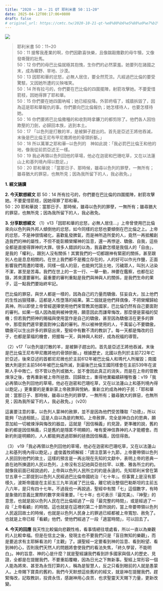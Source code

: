 ```yaml
---
title: "2020 – 10 – 21 QT 耶利米書 50：11~20"
date: 2025-04-12T00:17:06+0800
draft: false
# original_url: https://cmtc.tw/2020-10-21-qt-%e8%80%b6%e5%88%a9%e7%b1%b3%e6%9b%b8-50%ef%bc%9a1120
---
```


![](/images/qt.jpg)
> 耶利米書 50：11\~20  
> 50：11 搶奪我產業的啊，你們因歡喜快樂，且像踹穀撒歡的母牛犢，又像發嘶聲的壯馬。  
> 50：12 你們的母巴比倫就極其抱愧，生你們的必然蒙羞。她要列在諸國之末，成為曠野、旱地、沙漠。  
> 50：13 因耶和華的忿怒，必無人居住，要全然荒涼。凡經過巴比倫的要受驚駭，又因她所遭的災殃嗤笑。  
> 50：14 所有拉弓的，你們要在巴比倫的四圍擺陣，射箭攻擊她。不要愛惜箭枝，因她得罪了耶和華。  
> 50：15 你們要在她四圍吶喊；她已經投降。外郭坍塌了，城牆拆毀了，因為這是耶和華報仇的事。你們要向巴比倫報仇；她怎樣待人，也要怎樣待她。  
> 50：16 你們要將巴比倫撒種的和收割時拿鐮刀的都剪除了。他們各人因怕欺壓的刀劍，必歸回本族，逃到本土。  
> 50：17 「以色列是打散的羊，是被獅子趕出的。首先是亞述王將他吞滅，末後是巴比倫王尼布甲尼撒將他的骨頭折斷。」  
> 50：18 所以萬軍之耶和華─以色列的　神如此說：「我必罰巴比倫王和他的地，像我從前罰亞述王一樣。  
> 50：19 我必再領以色列回他的草場，他必在迦密和巴珊吃草，又在以法蓮山上和基列境內得以飽足。」  
> 50：20 耶和華說：「當那日子、那時候，雖尋以色列的罪孽，一無所有；雖尋猶大的罪惡，也無所見；因為我所留下的人，我必赦免。」

**1. 經文誦讀**

**2.  今天默想經文**
耶 50：14 所有拉弓的，你們要在巴比倫的四圍擺陣，射箭攻擊她。不要愛惜箭枝，因她得罪了耶和華。  
50：20 耶和華說：當那日子、那時候，雖尋以色列的罪孽，一無所有；雖尋猶大的罪惡，也無所見；因為我所留下的人，我必赦免。

**3. 分享默想經文**
（1）v13「因耶和華的忿怒，必無人居住…」上帝曾使用巴比倫來向以色列與外邦人傾倒他的忿怒，如今同樣的忿怒也要傾倒在巴比倫之上。上帝的忿怒，不是神很情緒化，喜歡亂發脾氣，而是神所造所愛的人，竟然一再抵觸創造我們的神的屬性，不但不能彰顯榮耀神的旨意，還一再悖逆、驕傲、自我，這些全都是直接得罪神的大罪。很多人錯誤的以為，我喜歡怎樣是我個人的「自由」，是我的「權利」，跟別人沒有關係！其實我們的一切都跟神有緊密的關係，甚至跟別人也是息息相關的。在世上我們都不是獨立存在的，人的好可以作光作鹽，正面影響我們周遭的環境，同樣一個人的惡，也能夠咒詛土地，污穢眾人，叫別人沾染不潔，甚至是苦毒。我們在世上的一言一行、一舉一動，神要在鑑察，也都在記錄，將來還要審判。最重要的審判重點是我們與神與人的關係，是我們生命的果子，這一點我們要始終牢記。

巴比倫的罪惡，與世人都是一樣的，因為自己的力量而驕傲、狂妄自大，加上他們的生性凶狠殘暴，這都是人性墮落的結果。第二個就是他們拜偶像，不把榮耀歸給真神。所以即使上帝曾經選擇使用他們來管教其他國家，巴比倫仍然有自己要面對的審判。如果一個人因為能夠被神使用，願意因此而謙卑悔改，那麼便是蒙福的契機；但若我們把神的賜福與使用當作是自己的驕傲，甚至因為驕傲活在更多的罪中，那麼我們遲早要面對神公義的審判。所以被神使用的人，千萬留心不要驕傲，驕傲可以生出許多的罪惡出來，聖經中有數不清的教訓了。每一天都是悔改的日子，也都是蒙福的機會，把握每一天，與神與人和好，成為祝福的導管。

（2）v17「以色列是打散的羊，是被獅子趕出的。首先是亞述王將他吞滅，末後是巴比倫王尼布甲尼撒將他的骨頭折斷。」根據歷史，北國以色列於主前722年亡於亞述，後來亞述的首都尼尼微也於主前612年被巴比倫人和瑪代人所摧毀；南國猶大則是於主前586年被巴比倫所滅，到最後巴比倫王國同樣會在主前539年在波斯人手中敗亡。但不管以色列或猶大，並不會因此真正的消失，而是在上帝的管教煉淨之後，會再重新被上帝所拯救、回歸故土，重得地業繼續耕種牧養：v19「我必再領以色列回他的草場，他必在迦密和巴珊吃草，又在以法蓮山上和基列境內得以飽足。」更重要的是重新蒙上帝赦罪與悅納，重新立約成為神的子民：「耶和華說：當那日子、那時候，雖尋以色列的罪孽，一無所有；雖尋猶大的罪惡，也無所見；因為我所留下的人，我必赦免。」（v20）

這裏要注意的事，以色列人蒙神的赦罪，並不是因為他們受苦賺取「功德」，所以能夠「功過相抵」，這是人自以為是的無知。上帝赦罪，完全是神白白的恩典，願意加給一切被煉淨與悔改的器皿，這就是「因信稱義」的見證，更準確的說，舊約新約都是因信稱義，只是舊約是隱匿不明顯的，唯有愛神信靠神的人才能體會。而新約則是明顯的，人人都能夠透過耶穌的拯救因信稱義，因信得救。

（3） v19「我必再領以色列回他的草場，他必在迦密和巴珊吃草，又在以法蓮山上和基列境內得以飽足。」盧俊義牧師解經：「請注意第十九節，上帝要帶領以色列人民回到他們的故土，這樣的預言是一再出現在先知的文獻中，表明上帝的恩典一直在祂所揀選的人民以色列，上帝沒有忘記祂與亞伯拉罕、以撒、雅各所立的約。就像我前面已經說過的，上帝與以色列人民所立的約是永遠的。先知耶利米曾在第廿五章十二節提到以色列人民經過巴比倫帝國統治『七十年』。但事實上是沒有那樣久，波斯帝國是在主前五三九年消滅了巴比倫，離它統治整個巴勒斯坦的主前五八六年，是只有四十七年。不過我也一再說過，聖經中有關「七」這個數字，有時是象徵的意義比實際的數字來得重要。『七十年』也可表示『最完美』、『神聖』的意思，也就是說以色列人民在巴比倫經過了一段「最完整的時間」，或是經過了一段『上帝看顧』的時間。這也就是在這裡的第二十節所說的，當上帝要帶領以色列人民返回故土的時候，也就是以色列人民身上的罪過已經都被上帝寬恕、赦免了。也就是上帝已經「看顧」他們，使他們經過了一段「適當時間」，可以回去了。

**4. 今天的回應**
我天性比較偏向悲觀性格，看事情總往壞處看，所以一直以為樂觀的人比較幸福。但是在信主之後，發現主也不要我們只是「盲目無知的樂觀」，而是要追求有主耶穌看法的「主觀」了。讀聖經一定要看到神的旨意、看到盼望、看到神的心，否則我們天然人的問題將會使我們的看法失焦，「終久學習，不能明白」。神的旨意、神的心是什麼？就是聖經讓我們看到許多國家與個人的歷史、見證，全都是在提醒我們，不要重蹈覆轍，因為日光之下無新事。聖經上常形容一個人能為將來、甚至為永恆打算的人，稱為是智慧人，反之只看到眼前的人就是愚蒙人。上帝賜下寶貴的舊約，我們今天默想這些舊約的經文，就是神在提醒我們，趕緊悔改，記取教訓，投資永恆，感謝神用心良苦，也求聖靈天天賜下力量，更新改變。
